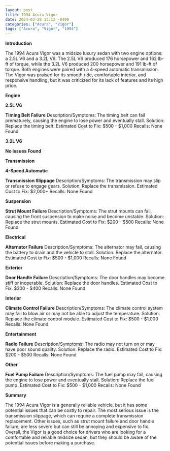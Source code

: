 ```yaml
---
layout: post
title: 1994 Acura Vigor
date: 2024-03-28 12:12 -0400
categories: ["Acura", "Vigor"]
tags: ["Acura", "Vigor", "1994"]
---
```

**Introduction**

The 1994 Acura Vigor was a midsize luxury sedan with two engine options: a 2.5L V6 and a 3.2L V6. The 2.5L V6 produced 176 horsepower and 162 lb-ft of torque, while the 3.2L V6 produced 200 horsepower and 191 lb-ft of torque. Both engines were paired with a 4-speed automatic transmission. The Vigor was praised for its smooth ride, comfortable interior, and responsive handling, but it was criticized for its lack of features and its high price.

**Engine**

**2.5L V6**

**Timing Belt Failure**
Description/Symptoms: The timing belt can fail prematurely, causing the engine to lose power and eventually stall.
Solution: Replace the timing belt.
Estimated Cost to Fix: $500 - $1,000
Recalls: None Found

**3.2L V6**

**No Issues Found**

**Transmission**

**4-Speed Automatic**

**Transmission Slippage**
Description/Symptoms: The transmission may slip or refuse to engage gears.
Solution: Replace the transmission.
Estimated Cost to Fix: $2,000+
Recalls: None Found

**Suspension**

**Strut Mount Failure**
Description/Symptoms: The strut mounts can fail, causing the front suspension to make noise and become unstable.
Solution: Replace the strut mounts.
Estimated Cost to Fix: $200 - $500
Recalls: None Found

**Electrical**

**Alternator Failure**
Description/Symptoms: The alternator may fail, causing the battery to drain and the vehicle to stall.
Solution: Replace the alternator.
Estimated Cost to Fix: $500 - $1,000
Recalls: None Found

**Exterior**

**Door Handle Failure**
Description/Symptoms: The door handles may become stiff or inoperable.
Solution: Replace the door handles.
Estimated Cost to Fix: $200 - $400
Recalls: None Found

**Interior**

**Climate Control Failure**
Description/Symptoms: The climate control system may fail to blow air or may not be able to adjust the temperature.
Solution: Replace the climate control module.
Estimated Cost to Fix: $500 - $1,000
Recalls: None Found

**Entertainment**

**Radio Failure**
Description/Symptoms: The radio may not turn on or may have poor sound quality.
Solution: Replace the radio.
Estimated Cost to Fix: $200 - $500
Recalls: None Found

**Other**

**Fuel Pump Failure**
Description/Symptoms: The fuel pump may fail, causing the engine to lose power and eventually stall.
Solution: Replace the fuel pump.
Estimated Cost to Fix: $500 - $1,000
Recalls: None Found

**Summary**

The 1994 Acura Vigor is a generally reliable vehicle, but it has some potential issues that can be costly to repair. The most serious issue is the transmission slippage, which can require a complete transmission replacement. Other issues, such as strut mount failure and door handle failure, are less severe but can still be annoying and expensive to fix. Overall, the Vigor is a good choice for drivers who are looking for a comfortable and reliable midsize sedan, but they should be aware of the potential issues before making a purchase.
